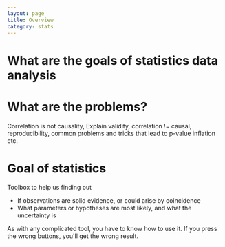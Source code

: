 ```yaml
---
layout: page
title: Overview
category: stats
---
```


# What are the goals of statistics data analysis



# What are the problems?


Correlation is not causality, Explain validity, correlation != causal, reproducibility, common problems and tricks that lead to p-value inflation etc.

# Goal of statistics

Toolbox to help us finding out 

* If observations are solid evidence, or could arise by coincidence
* What parameters or hypotheses are most likely, and what the uncertainty is 

As with any complicated tool, you have to know how to use it. If you press the wrong buttons, you'll get the wrong result. 

